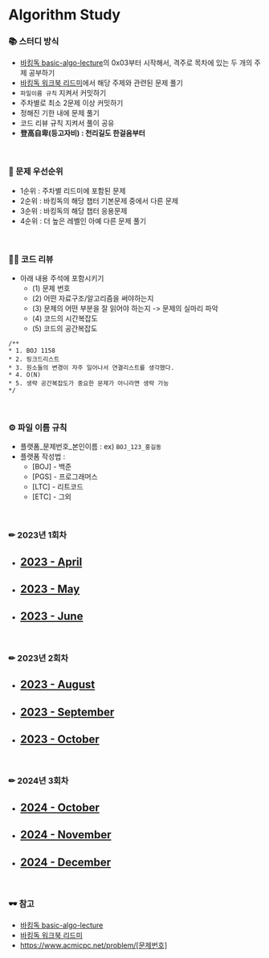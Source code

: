 # Algorithm Study

### 📚 스터디 방식
- [바킹독 basic-algo-lecture](https://github.com/encrypted-def/basic-algo-lecture)의 0x03부터 시작해서, 격주로 목차에 있는 두 개의 주제 공부하기
- [바킹독 워크북 리드미](https://github.com/encrypted-def/basic-algo-lecture/blob/master/workbook.md)에서 해당 주제와 관련된 문제 풀기
- `파일이름 규칙` 지켜서 커밋하기
- 주차별로 최소 2문제 이상 커밋하기
- 정해진 기한 내에 문제 풀기
- 코드 리뷰 규칙 지켜서 풀이 공유
- **登高自卑(등고자비) : 천리길도 한걸음부터**

<br/>

### 💪 문제 우선순위
- 1순위 : 주차별 리드미에 포함된 문제
- 2순위 : 바킹독의 해당 챕터 기본문제 중에서 다른 문제
- 3순위 : 바킹독의 해당 챕터 응용문제
- 4순위 : 더 높은 레벨인 아예 다른 문제 풀기

<br/>

### 🧑‍💻 코드 리뷰
- 아래 내용 주석에 포함시키기
  - (1) 문제 번호
  - (2) 어떤 자료구조/알고리즘을 써야하는지
  - (3) 문제의 어떤 부분을 잘 읽어야 하는지 -> 문제의 실마리 파악
  - (4) 코드의 시간복잡도
  - (5) 코드의 공간복잡도

```
/**
* 1. BOJ 1158
* 2. 링크드리스트
* 3. 원소들의 변경이 자주 일어나서 연결리스트를 생각했다.
* 4. O(N)
* 5. 생략 공간복잡도가 중요한 문제가 아니라면 생략 가능
*/
```

<br/>

### ⚙️ 파일 이름 규칙
- 플랫폼_문제번호_본인이름 : ex) `BOJ_123_홍길동`
- 플랫폼 작성법 :
  * [BOJ] - 백준 
  * [PGS] - 프로그래머스
  * [LTC] - 리트코드
  * [ETC] - 그외

<br/>

### ✏ 2023년 1회차
- ## [2023 - April](2023-04)
- ## [2023 - May](2023-05)
- ## [2023 - June](2023-06)

<br/>

### ✏ 2023년 2회차
- ## [2023 - August](2023-08)
- ## [2023 - September](2023-09)
- ## [2023 - October](2023-10)

<br/>

### ✏ 2024년 3회차
- ## [2024 - October](2024-10)
- ## [2024 - November](2024-11)
- ## [2024 - December](2024-12)

<br/>

### 🕶️ 참고
- [바킹독 basic-algo-lecture](https://github.com/encrypted-def/basic-algo-lecture)
- [바킹독 워크북 리드미](https://github.com/encrypted-def/basic-algo-lecture/blob/master/workbook.md)
- https://www.acmicpc.net/problem/[문제번호]
